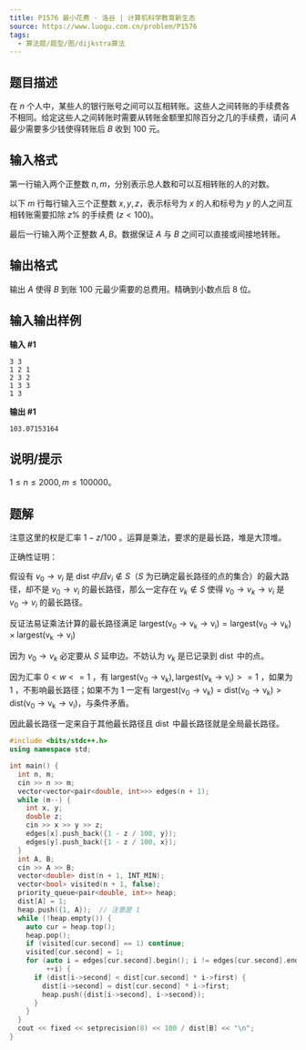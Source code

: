 ```yaml
---
title: P1576 最小花费 - 洛谷 | 计算机科学教育新生态
source: https://www.luogu.com.cn/problem/P1576
tags:
  - 算法题/题型/图/dijkstra算法 
---
```


## 题目描述

在 $n$ 个人中，某些人的银行账号之间可以互相转账。这些人之间转账的手续费各不相同。给定这些人之间转账时需要从转账金额里扣除百分之几的手续费，请问 $A$ 最少需要多少钱使得转账后 $B$ 收到 $100$ 元。

## 输入格式

第一行输入两个正整数 $n,m$，分别表示总人数和可以互相转账的人的对数。

以下 $m$ 行每行输入三个正整数 $x,y,z$，表示标号为 $x$ 的人和标号为 $y$ 的人之间互相转账需要扣除 $z\%$ 的手续费 $(z<100)$。

最后一行输入两个正整数 $A,B$。数据保证 $A$ 与 $B$ 之间可以直接或间接地转账。

## 输出格式

输出 $A$ 使得 $B$ 到账 $100$ 元最少需要的总费用。精确到小数点后 $8$ 位。

## 输入输出样例

**输入 #1**

```
3 3                                     
1 2 1
2 3 2
1 3 3
1 3
```

**输出 #1**

```
103.07153164
```

## 说明/提示

$1\le n \le 2000,m\le 100000$。

## 题解
注意这里的权是汇率 $1 - z / 100$ 。运算是乘法，要求的是最长路，堆是大顶堆。

正确性证明：

假设有 $v_0 \to v_i$ 是 $\operatorname{dist} 中且 v_i \notin S$（$S$ 为已确定最长路径的点的集合）的最大路径，却不是 $v_0 \to v_i$ 的最长路径，那么一定存在 $v_k \notin S$ 使得 $v_0 \to v_k \to v_i$ 是 $v_0 \to v_i$ 的最长路径。

反证法易证乘法计算的最长路径满足 $\operatorname{largest(v_0 \to v_k \to v_i)} = \operatorname{largest(v_0 \to v_k)} \times \operatorname{largest(v_k \to v_i)}$

因为 $v_0 \to v_k$ 必定要从 $S$ 延申边。不妨认为 $v_k$ 是已记录到 $\operatorname{dist}$ 中的点。

因为汇率 $0 < w <= 1$ ，有 $\operatorname{largest(v_0 \to v_k)}, \operatorname{largest(v_k \to v_i) >= 1}$ ，如果为 1 ，不影响最长路径；如果不为 1 一定有 $\operatorname{largest(v_0 \to v_k)} = \operatorname{dist(v_0 \to v_k)} > \operatorname{dist(v_0 \to v_k \to v_i)}$，与条件矛盾。

因此最长路径一定来自于其他最长路径且 $\operatorname{dist}$ 中最长路径就是全局最长路径。

```cpp
#include <bits/stdc++.h>
using namespace std;

int main() {
  int n, m;
  cin >> n >> m;
  vector<vector<pair<double, int>>> edges(n + 1);
  while (m--) {
    int x, y;
    double z;
    cin >> x >> y >> z;
    edges[x].push_back({1 - z / 100, y});
    edges[y].push_back({1 - z / 100, x});
  }
  int A, B;
  cin >> A >> B;
  vector<double> dist(n + 1, INT_MIN);
  vector<bool> visited(n + 1, false);
  priority_queue<pair<double, int>> heap;
  dist[A] = 1;
  heap.push({1, A});  // 注意是 1
  while (!heap.empty()) {
    auto cur = heap.top();
    heap.pop();
    if (visited[cur.second] == 1) continue;
    visited[cur.second] = 1;
    for (auto i = edges[cur.second].begin(); i != edges[cur.second].end();
         ++i) {
      if (dist[i->second] < dist[cur.second] * i->first) {
        dist[i->second] = dist[cur.second] * i->first;
        heap.push({dist[i->second], i->second});
      }
    }
  }
  cout << fixed << setprecision(8) << 100 / dist[B] << "\n";
}
```

